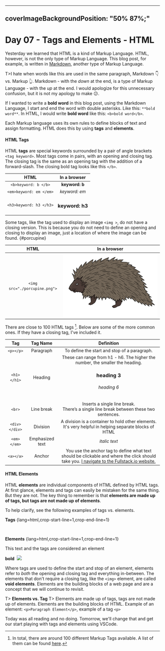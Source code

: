 
---
coverImageBackgroundPosition: "50% 87%;"
---

# Day 07 - Tags and Elements - HTML

Yesterday we learned that HTML is a kind of Markup Language.  HTML, however, is not the only type of Markup Language. This blog post, for example, is written in [Markdown](https://daringfireball.net/projects/markdown/), another type of Markup Language. 

T>I hate when words like this are used in the same paragraph, Markdown 👇 vs. Markup 👆.  Markdown - with the *down* at the end, is a type of Markup Language - with the *up* at the end.  I would apologize for this unnecessary confusion, but it is not my apology to make 😕. 

If I wanted to write a **bold word** in this blog post, using the Markdown Language, I start and end the word with double asterisks.  Like this: `**bold word**`.  In HTML, I would write **bold word** like this: `<b>bold word</b>`.  

Each Markup language uses its own rules to define blocks of text and assign formatting.  HTML does this by using **tags** and **elements**.  

#### HTML Tags
HTML **tags** are special keywords surrounded by a pair of angle brackets `<tag keyword>`. Most tags come in pairs, with an opening and closing tag. The closing tag is the same as an opening tag with the addition of a forward-slash. The closing bold tag looks like this `</b>`.   

| HTML | In a browser | 
| :--------------------------: | :---------------: | 
| `<b>keyword: b </b>` | **keyword: b** |
| `<em>keyword: em </em>` | *keyword: em* |
| `<h3>keyword: h3 </h3>` | <h3>keyword: h3 </h3> |

Some tags, like the tag used to display an image `<img >`, do not have a closing version.  This is because you do not need to define an opening and closing to display an image, just a location of where the image can be found.
{#porcupine}

| HTML | In a browser | 
| :--------------------------: | :---------------: | 
| `<img src="./porcupine.png">` | ![](public/assets/porcupine.png) |

There are close to 100 HTML tags [^html-tags].  Below are some of the more common ones.  If they have a closing tag, I've included it.

| Tag       | Tag Name          | Definition                            |
| :-------: | :---------------: | :-----------------------------------: |
| `<p></p>` | Paragraph      | To define the start and stop of a paragraph. |
| `<h1></h1>` | Heading      | These can range from h1 - h6.  The higher the number, the smaller the heading.  <h3>heading 3</h3> <h6>heading 6</h6> |
| `<br>` | Line break     | Inserts a single line break. <br> There’s a single line break between these two sentences. |
| `<div></div>` | Division     | A division is a container to hold other elements.  It's very helpful in helping separate blocks of HTML|
| `<em></em>` | Emphasized text     | *italic text* |
| `<a></a>` | Anchor     | You use the anchor tag to define what text should be clickable and where the click should take you. <a href="https://www.fullstack.io/">I  navigate to the Fullstack.io website.</a> |

#### HTML Elements
HTML **elements** are individual components of HTML defined by HTML tags.  At first glance, elements and tags can easily be mistaken for the same thing.  But they are not.  The key thing to remember is that **elements are made up of tags, but tags are not made up of elements**.  

To help clarify, see the following examples of tags vs. elements.   

<b>Tags</b>
{lang=html,crop-start-line=1,crop-end-line=1}
    <p>
    </p>
    <b>
    </b>
    <img>

<b>Elements</b>
{lang=html,crop-start-line=1,crop-end-line=1}
    <p></p>
    <p>This text and the tags are considered an element</p>
    <b>bold</b>
    <img>
    <img src="https://somewebsite.com/upload/image_of_mountain.jpg">

Where tags are used to define the start and stop of an element, elements refer to _both_ the opening and closing tag and everything in-between.  The elements that don't require a closing tag, like the `<img>` element, are called **void elements**.  Elements are the building blocks of a web page and are a concept that we will continue to revisit. 

T> **Elements vs. Tag**
T> Elements are made up of tags, tags are not made up of elements.  Elements are the building blocks of HTML.   Example of an element: `<p>Paragraph Element</p>`, example of a tag `<p>` 

Today was all reading and no doing.  Tomorrow, we'll change that and get our start playing with tags and elements using VSCode.

[^html-tags]: In total, there are around 100 different Markup Tags available.  A list of them can be found [here](https://www.w3schools.com/tags/ref_byfunc.asp).